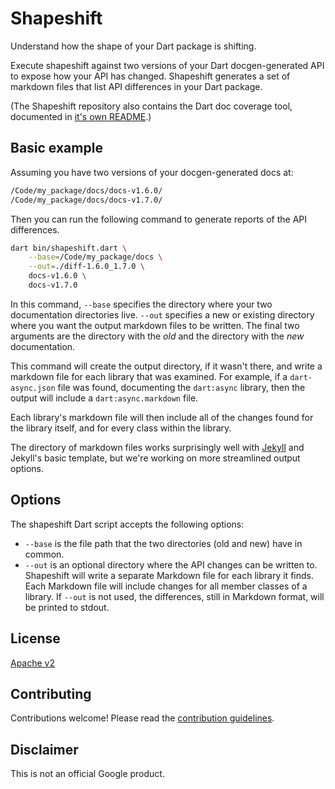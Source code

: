 Shapeshift
==========

Understand how the shape of your Dart package is shifting.

Execute shapeshift against two versions of your Dart docgen-generated API to
expose how your API has changed. Shapeshift generates a set of markdown files
that list API differences in your Dart package.

(The Shapeshift repository also contains the Dart doc coverage tool, documented
in [it's own README](COVERAGE_README.md).)

Basic example
-------------

Assuming you have two versions of your docgen-generated docs at:

```bash
/Code/my_package/docs/docs-v1.6.0/
/Code/my_package/docs/docs-v1.7.0/
```

Then you can run the following command to generate reports of the API
differences.

```bash
dart bin/shapeshift.dart \
    --base=/Code/my_package/docs \
    --out=./diff-1.6.0_1.7.0 \
    docs-v1.6.0 \
    docs-v1.7.0
```

In this command, `--base` specifies the directory where your two documentation
directories live. `--out` specifies a new or existing directory where you want
the output markdown files to be written. The final two arguments are the
directory with the _old_ and the directory with the _new_ documentation.

This command will create the output directory, if it wasn't there, and write a
markdown file for each library that was examined. For example, if a
`dart-async.json` file was found, documenting the `dart:async` library, then
the output will include a `dart:async.markdown` file.

Each library's markdown file will then include all of the changes found for the
library itself, and for every class within the library.

The directory of markdown files works surprisingly well with
[Jekyll](http://jekyllrb.com/) and Jekyll's basic template, but we're working
on more streamlined output options.

Options
-------

The shapeshift Dart script accepts the following options:

* `--base` is the file path that the two directories (old and new) have in
  common.
* `--out` is an optional directory where the API changes can be written to.
  Shapeshift will write a separate Markdown file for each library it finds.
  Each Markdown file will include changes for all member classes of a library.
  If `--out` is not used, the differences, still in Markdown format, will be
  printed to stdout.

License
-------

[Apache v2](LICENSE)

Contributing
------------

Contributions welcome! Please read the
[contribution guidelines](CONTRIBUTING.md).

Disclaimer
----------

This is not an official Google product.

